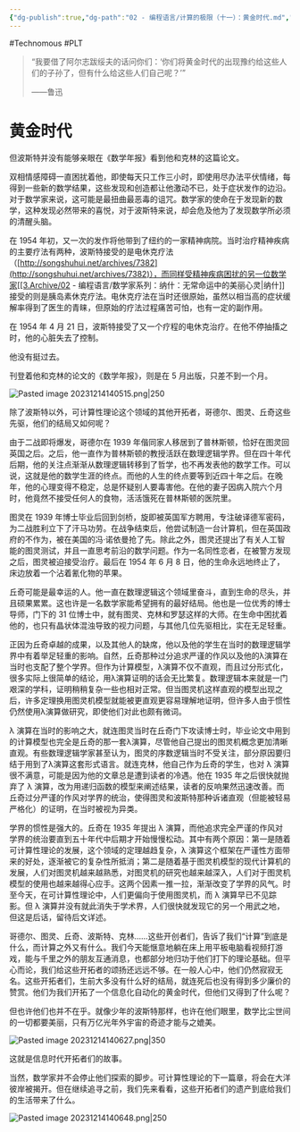 ```yaml
---
{"dg-publish":true,"dg-path":"02 - 编程语言/计算的极限（十一）：黄金时代.md","permalink":"/02 - 编程语言/计算的极限（十一）：黄金时代/","created":"2023-10-09T16:16:09.000+08:00","updated":"2024-12-31T10:06:55.000+08:00"}
---
```


#Technomous #PLT 

> “我要借了阿尔志跋绥夫的话问你们：‘你们将黄金时代的出现豫约给这些人们的子孙了，但有什么给这些人们自己呢？’”
>
> ——鲁迅

# 黄金时代

但波斯特并没有能够亲眼在《数学年报》看到他和克林的这篇论文。

双相情感障碍一直困扰着他，即使每天只工作三小时，即使用尽办法平伏情绪，每得到一些新的数学结果，这些发现和创造都让他激动不已，处于症状发作的边沿。对于数学家来说，这可能是最扭曲最恶毒的诅咒。数学家的使命在于发现新的数学，这种发现必然带来的喜悦，对于波斯特来说，却会危及他为了发现数学所必须的清醒头脑。

在 1954 年初，又一次的发作将他带到了纽约的一家精神病院。当时治疗精神疾病的主要疗法有两种，波斯特接受的是电休克疗法（[http://songshuhui.net/archives/7382](http://songshuhui.net/archives/7382)），而同样受精神疾病困扰的另一位数学家[[3.Archive/02 - 编程语言/数学家系列：纳什：无常命运中的美丽心灵\|纳什]]接受的则是胰岛素休克疗法。电休克疗法在当时还很原始，虽然以相当高的症状缓解率得到了医生的青睐，但原始的疗法过程痛苦可怕，也有一定的副作用。

在 1954 年 4 月 21 日，波斯特接受了又一个疗程的电休克治疗。在他不停抽搐之时，他的心脏失去了控制。

他没有挺过去。

刊登着他和克林的论文的《数学年报》，则是在 5 月出版，只差不到一个月。

![Pasted image 20231214140515.png|250](/img/user/0.Asset/resource/Pasted%20image%2020231214140515.png)

除了波斯特以外，可计算性理论这个领域的其他开拓者，哥德尔、图灵、丘奇这些先驱，他们的结局又如何呢？

由于二战即将爆发，哥德尔在 1939 年偕同家人移居到了普林斯顿，恰好在图灵回英国之后。之后，他一直作为普林斯顿的教授活跃在数理逻辑学界。但在四十年代后期，他的关注点渐渐从数理逻辑转移到了哲学，也不再发表他的数学工作。可以说，这就是他的数学生涯的终点。而他的人生的终点要等到近四十年之后。在晚年，他的心理变得不稳定，总是怀疑别人要毒害他。在他的妻子因病入院六个月时，他竟然不接受任何人的食物，活活饿死在普林斯顿的医院里。

图灵在 1939 年博士毕业后回到剑桥，旋即被英国军方聘用，专注破译德军密码，为二战胜利立下了汗马功劳。在战争结束后，他尝试制造一台计算机，但在英国政府的不作为，被在美国的冯·诺依曼抢了先。除此之外，图灵还提出了有关人工智能的图灵测试，并且一直思考前沿的数学问题。作为一名同性恋者，在被警方发现之后，图灵被迫接受治疗。最后在 1954 年 6 月 8 日，他的生命永远地终止了，床边放着一个沾着氰化物的苹果。

丘奇可能是最幸运的人。他一直在数理逻辑这个领域里奋斗，直到生命的尽头，并且硕果累累。这也许是一名数学家能希望拥有的最好结局。他也是一位优秀的博士导师，门下的 31 位博士中，就有图灵、克林和罗瑟这样的大师。在生命中困扰着他的，也只有晶状体混浊导致的视力问题，与其他几位先驱相比，实在无足轻重。

正因为丘奇卓越的成果，以及其他人的缺席，他以及他的学生在当时的数理逻辑学界中有着举足轻重的影响。自然，丘奇那种过分追求严谨的作风以及他的λ演算在当时也支配了整个学界。但作为计算模型，λ演算不仅不直观，而且过分形式化，很多实际上很简单的结论，用λ演算证明的话会无比繁复。数理逻辑本来就是一门艰深的学科，证明稍稍复杂一些也相对正常。但当图灵机这样直观的模型出现之后，许多定理换用图灵机模型就能被更直观更容易理解地证明，但许多人由于惯性仍然使用λ演算做研究，即使他们对此也颇有微词。

λ 演算在当时的影响之大，就连图灵当时在丘奇门下攻读博士时，毕业论文中用到的计算模型也完全是丘奇的那一套λ演算，尽管他自己提出的图灵机概念更加清晰直观。有些数理逻辑学家甚至认为，图灵的序数逻辑当时不受关注，部分原因要归结于用到了λ演算这套形式语言。就连克林，他自己作为丘奇的学生，也对 λ 演算很不满意，可能是因为他的文章总是遭到读者的冷遇。他在 1935 年之后很快就抛弃了 λ 演算，改为用递归函数的模型来阐述结果，读者的反响果然迅速改善。而丘奇过分严谨的作风对学界的统治，使得图灵和波斯特那种诉诸直观（但能被轻易严格化）的证明，在当时被视为异类。

学界的惯性是强大的。丘奇在 1935 年提出 λ 演算，而他追求完全严谨的作风对学界的统治要直到五十年代中后期才开始慢慢松动。其中有两个原因：第一是随着可计算性理论的发展，这个领域的定理越趋复杂，λ 演算这个框架在严谨性方面带来的好处，逐渐被它的复杂性所抵消；第二是随着基于图灵机模型的现代计算机的发展，人们对图灵机越来越熟悉，对图灵机的研究也越来越深入，人们对于图灵机模型的使用也越来越得心应手。这两个因素一推一拉，渐渐改变了学界的风气。时至今天，在可计算性理论中，人们更偏向于使用图灵机，而 λ 演算早已不见踪影。但 λ 演算并没有就此消失于学术界，人们很快就发现它的另一个用武之地，但这是后话，留待后文详述。

哥德尔、图灵、丘奇、波斯特、克林……这些开创者们，告诉了我们“计算”到底是什么，而计算之外又有什么。我们今天能惬意地躺在床上用平板电脑看视频打游戏，能与千里之外的朋友互通消息，也都部分地归功于他们打下的理论基础。但平心而论，我们给这些开拓者的颂扬还远远不够。在一般人心中，他们仍然寂寂无名。这些开拓者们，生前大多没有什么好的结局，就连死后也没有得到多少廉价的赞赏。他们为我们开拓了一个信息化自动化的黄金时代，但他们又得到了什么呢？

但也许他们也并不在乎。就像少年的波斯特那样，也许在他们眼里，数学比尘世间的一切都要美丽，只有万亿光年外宇宙的奇迹才能与之媲美。

![Pasted image 20231214140627.png|350](/img/user/0.Asset/resource/Pasted%20image%2020231214140627.png)

这就是信息时代开拓者们的故事。

当然，数学家并不会停止他们探索的脚步。可计算性理论的下一篇章，将会在大洋彼岸被揭开。但在继续追寻之前，我们先来看看，这些开拓者们的遗产到底给我们的生活带来了什么。

![Pasted image 20231214140648.png|250](/img/user/0.Asset/resource/Pasted%20image%2020231214140648.png)